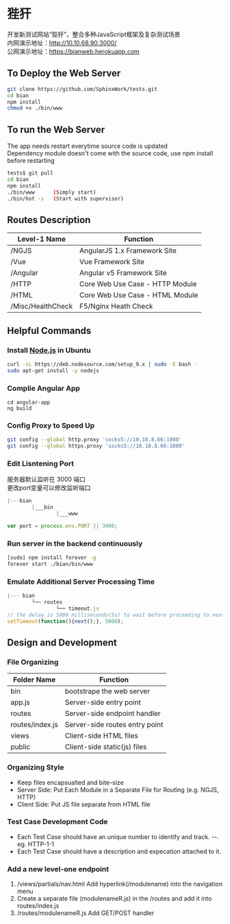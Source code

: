 # 狴犴
开发新测试网站“狴犴”，整合多种JavaScript框架及复杂测试场景  
内网演示地址：http://10.10.68.90:3000/  
公网演示地址：https://bianweb.herokuapp.com  
## To Deploy the Web Server
```sh
git clone https://github.com/SphinxWork/tests.git
cd bian
npm install
chmod +x ./bin/www
```
## To run the Web Server  
The app needs restart everytime source code is updated  
Dependency module doesn't come with the source code, use npm install before restarting  
``` bash
tests$ git pull
cd bian
npm install
./bin/www      (Simply start)
./bin/hot -s   (Start with supervisor)
```
## Routes Description
Level-1 Name | Function
----------- | --------
/NGJS | AngularJS 1.x Framework Site
/Vue | Vue Framework Site
/Angular | Angular v5 Framework Site
/HTTP | Core Web Use Case - HTTP Module
/HTML | Core Web Use Case - HTML Module
/Misc/HealthCheck | F5/Nginx Heath Check

## Helpful Commands
### Install [Node.js][0] in Ubuntu
``` bash
curl -sL https://deb.nodesource.com/setup_9.x | sudo -E bash -
sudo apt-get install -y nodejs
```
### Complie Angular App
```
cd angular-app
ng build
```
### Config Proxy to Speed Up
``` bash
git config --global http.proxy 'socks5://10.10.8.66:1080'
git config --global https.proxy 'socks5://10.10.8.66:1080'
``` 
### Edit Lisntening Port
服务器默认监听在 3000 端口    
更改port变量可以修改监听端口   
``` JavaScript
|---bian
        |___bin
                |___www

var port = process.env.PORT || 3000;
```
### Run server in the backend continuously
``` bash
[sudo] npm install forever -g
forever start ./bian/bin/www
```
### Emulate Additional Server Processing Time
``` JavaScript
|--- bian
        └── routes
                └── timeout.js
// the delay is 5000 milliseconds(5s) to wait before proceeding to next middleware
setTimeout(function(){next();}, 5000);
```
## Design and Development
### File Organizing
Folder Name | Function
----------- | --------
bin | bootstrape the web server
app.js | Server-side entry point
routes | Server-side endpoint handler
routes/index.js | Server-side routes entry point
views  | Client-side HTML files
public | Client-side static(js) files

### Organizing Style
+ Keep files encapsualted and bite-size
+ Server Side: Put Each Module in a Separate File for Routing (e.g. NGJS, HTTP)
+ Client Side: Put JS file separate from HTML file

### Test Case Development Code
+ Each Test Case should have an unique number to identify and track. <module-name>-<test-suite>-<case-number>. eg. HTTP-1-1
+ Each Test Case should have a description and expecation attached to it.

### Add a new level-one endpoint
1. /views/partials/nav.html Add hyperlink(/modulename) into the navigation menu
2. Create a separate file (modulenameR.js) in the /routes and add it into routes/index.js
3. /routes/modulenameR.js Add GET/POST handler


[0]: https://nodejs.org/en/download/package-manager/
